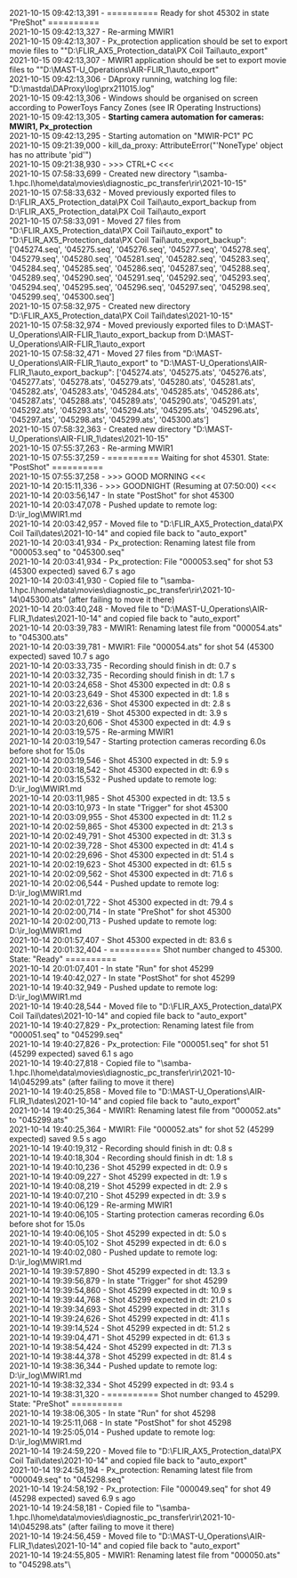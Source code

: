 2021-10-15 09:42:13,391 - ========== Ready for shot 45302 in state "PreShot" ==========\
2021-10-15 09:42:13,327 - Re-arming MWIR1\
2021-10-15 09:42:13,307 - Px_protection application should be set to export movie files to ""D:\FLIR_AX5_Protection_data\PX Coil Tail\auto_export"\
2021-10-15 09:42:13,307 - MWIR1 application should be set to export movie files to ""D:\MAST-U_Operations\AIR-FLIR_1\auto_export"\
2021-10-15 09:42:13,306 - DAproxy running, watching log file: "D:\mastda\DAProxy\log\prx211015.log"\
2021-10-15 09:42:13,306 - Windows should be organised on screen according to PowerToys Fancy Zones (see IR Operating Instructions)\
2021-10-15 09:42:13,305 - **Starting camera automation for cameras: MWIR1, Px_protection**\
2021-10-15 09:42:13,295 - Starting automation on "MWIR-PC1" PC\
2021-10-15 09:21:39,000 - kill_da_proxy: AttributeError("'NoneType' object has no attribute 'pid'")\
2021-10-15 09:21:38,930 - >>> CTRL+C <<<\
2021-10-15 07:58:33,699 - Created new directory "\\samba-1.hpc.l\home\data\movies\diagnostic_pc_transfer\rir\2021-10-15"\
2021-10-15 07:58:33,632 - Moved previously exported files to D:\FLIR_AX5_Protection_data\PX Coil Tail\auto_export_backup from D:\FLIR_AX5_Protection_data\PX Coil Tail\auto_export\
2021-10-15 07:58:33,091 - Moved 27 files from "D:\FLIR_AX5_Protection_data\PX Coil Tail\auto_export" to "D:\FLIR_AX5_Protection_data\PX Coil Tail\auto_export_backup": ['045274.seq', '045275.seq', '045276.seq', '045277.seq', '045278.seq', '045279.seq', '045280.seq', '045281.seq', '045282.seq', '045283.seq', '045284.seq', '045285.seq', '045286.seq', '045287.seq', '045288.seq', '045289.seq', '045290.seq', '045291.seq', '045292.seq', '045293.seq', '045294.seq', '045295.seq', '045296.seq', '045297.seq', '045298.seq', '045299.seq', '045300.seq']\
2021-10-15 07:58:32,975 - Created new directory "D:\FLIR_AX5_Protection_data\PX Coil Tail\dates\2021-10-15"\
2021-10-15 07:58:32,974 - Moved previously exported files to D:\MAST-U_Operations\AIR-FLIR_1\auto_export_backup from D:\MAST-U_Operations\AIR-FLIR_1\auto_export\
2021-10-15 07:58:32,471 - Moved 27 files from "D:\MAST-U_Operations\AIR-FLIR_1\auto_export" to "D:\MAST-U_Operations\AIR-FLIR_1\auto_export_backup": ['045274.ats', '045275.ats', '045276.ats', '045277.ats', '045278.ats', '045279.ats', '045280.ats', '045281.ats', '045282.ats', '045283.ats', '045284.ats', '045285.ats', '045286.ats', '045287.ats', '045288.ats', '045289.ats', '045290.ats', '045291.ats', '045292.ats', '045293.ats', '045294.ats', '045295.ats', '045296.ats', '045297.ats', '045298.ats', '045299.ats', '045300.ats']\
2021-10-15 07:58:32,363 - Created new directory "D:\MAST-U_Operations\AIR-FLIR_1\dates\2021-10-15"\
2021-10-15 07:55:37,263 - Re-arming MWIR1\
2021-10-15 07:55:37,259 - ========== Waiting for shot 45301. State: "PostShot" ==========\
2021-10-15 07:55:37,258 - >>> GOOD MORNING <<<\
2021-10-14 20:15:11,336 - >>> GOODNIGHT (Resuming at 07:50:00) <<<\
2021-10-14 20:03:56,147 - In state "PostShot" for shot 45300\
2021-10-14 20:03:47,078 - Pushed update to remote log: D:\ir_log\MWIR1.md\
2021-10-14 20:03:42,957 - Moved file to "D:\FLIR_AX5_Protection_data\PX Coil Tail\dates\2021-10-14" and copied file back to "auto_export"\
2021-10-14 20:03:41,934 - Px_protection: Renaming latest file from "000053.seq" to "045300.seq"\
2021-10-14 20:03:41,934 - Px_protection: File "000053.seq" for shot 53 (45300 expected) saved 6.7 s ago\
2021-10-14 20:03:41,930 - Copied file to "\\samba-1.hpc.l\home\data\movies\diagnostic_pc_transfer\rir\2021-10-14\045300.ats" (after failing to move it there)\
2021-10-14 20:03:40,248 - Moved file to "D:\MAST-U_Operations\AIR-FLIR_1\dates\2021-10-14" and copied file back to "auto_export"\
2021-10-14 20:03:39,783 - MWIR1: Renaming latest file from "000054.ats" to "045300.ats"\
2021-10-14 20:03:39,781 - MWIR1: File "000054.ats" for shot 54 (45300 expected) saved 10.7 s ago\
2021-10-14 20:03:33,735 - Recording should finish in dt: 0.7 s\
2021-10-14 20:03:32,735 - Recording should finish in dt: 1.7 s\
2021-10-14 20:03:24,658 - Shot 45300 expected in dt: 0.8 s\
2021-10-14 20:03:23,649 - Shot 45300 expected in dt: 1.8 s\
2021-10-14 20:03:22,636 - Shot 45300 expected in dt: 2.8 s\
2021-10-14 20:03:21,619 - Shot 45300 expected in dt: 3.9 s\
2021-10-14 20:03:20,606 - Shot 45300 expected in dt: 4.9 s\
2021-10-14 20:03:19,575 - Re-arming MWIR1\
2021-10-14 20:03:19,547 - Starting protection cameras recording 6.0s before shot for 15.0s\
2021-10-14 20:03:19,546 - Shot 45300 expected in dt: 5.9 s\
2021-10-14 20:03:18,542 - Shot 45300 expected in dt: 6.9 s\
2021-10-14 20:03:15,532 - Pushed update to remote log: D:\ir_log\MWIR1.md\
2021-10-14 20:03:11,985 - Shot 45300 expected in dt: 13.5 s\
2021-10-14 20:03:10,973 - In state "Trigger" for shot 45300\
2021-10-14 20:03:09,955 - Shot 45300 expected in dt: 11.2 s\
2021-10-14 20:02:59,865 - Shot 45300 expected in dt: 21.3 s\
2021-10-14 20:02:49,791 - Shot 45300 expected in dt: 31.3 s\
2021-10-14 20:02:39,728 - Shot 45300 expected in dt: 41.4 s\
2021-10-14 20:02:29,696 - Shot 45300 expected in dt: 51.4 s\
2021-10-14 20:02:19,623 - Shot 45300 expected in dt: 61.5 s\
2021-10-14 20:02:09,562 - Shot 45300 expected in dt: 71.6 s\
2021-10-14 20:02:06,544 - Pushed update to remote log: D:\ir_log\MWIR1.md\
2021-10-14 20:02:01,722 - Shot 45300 expected in dt: 79.4 s\
2021-10-14 20:02:00,714 - In state "PreShot" for shot 45300\
2021-10-14 20:02:00,713 - Pushed update to remote log: D:\ir_log\MWIR1.md\
2021-10-14 20:01:57,407 - Shot 45300 expected in dt: 83.6 s\
2021-10-14 20:01:32,404 - ========== Shot number changed to 45300. State: "Ready" ==========\
2021-10-14 20:01:07,401 - In state "Run" for shot 45299\
2021-10-14 19:40:42,027 - In state "PostShot" for shot 45299\
2021-10-14 19:40:32,949 - Pushed update to remote log: D:\ir_log\MWIR1.md\
2021-10-14 19:40:28,544 - Moved file to "D:\FLIR_AX5_Protection_data\PX Coil Tail\dates\2021-10-14" and copied file back to "auto_export"\
2021-10-14 19:40:27,829 - Px_protection: Renaming latest file from "000051.seq" to "045299.seq"\
2021-10-14 19:40:27,826 - Px_protection: File "000051.seq" for shot 51 (45299 expected) saved 6.1 s ago\
2021-10-14 19:40:27,818 - Copied file to "\\samba-1.hpc.l\home\data\movies\diagnostic_pc_transfer\rir\2021-10-14\045299.ats" (after failing to move it there)\
2021-10-14 19:40:25,858 - Moved file to "D:\MAST-U_Operations\AIR-FLIR_1\dates\2021-10-14" and copied file back to "auto_export"\
2021-10-14 19:40:25,364 - MWIR1: Renaming latest file from "000052.ats" to "045299.ats"\
2021-10-14 19:40:25,364 - MWIR1: File "000052.ats" for shot 52 (45299 expected) saved 9.5 s ago\
2021-10-14 19:40:19,312 - Recording should finish in dt: 0.8 s\
2021-10-14 19:40:18,304 - Recording should finish in dt: 1.8 s\
2021-10-14 19:40:10,236 - Shot 45299 expected in dt: 0.9 s\
2021-10-14 19:40:09,227 - Shot 45299 expected in dt: 1.9 s\
2021-10-14 19:40:08,219 - Shot 45299 expected in dt: 2.9 s\
2021-10-14 19:40:07,210 - Shot 45299 expected in dt: 3.9 s\
2021-10-14 19:40:06,129 - Re-arming MWIR1\
2021-10-14 19:40:06,105 - Starting protection cameras recording 6.0s before shot for 15.0s\
2021-10-14 19:40:06,105 - Shot 45299 expected in dt: 5.0 s\
2021-10-14 19:40:05,102 - Shot 45299 expected in dt: 6.0 s\
2021-10-14 19:40:02,080 - Pushed update to remote log: D:\ir_log\MWIR1.md\
2021-10-14 19:39:57,890 - Shot 45299 expected in dt: 13.3 s\
2021-10-14 19:39:56,879 - In state "Trigger" for shot 45299\
2021-10-14 19:39:54,860 - Shot 45299 expected in dt: 10.9 s\
2021-10-14 19:39:44,768 - Shot 45299 expected in dt: 21.0 s\
2021-10-14 19:39:34,693 - Shot 45299 expected in dt: 31.1 s\
2021-10-14 19:39:24,626 - Shot 45299 expected in dt: 41.1 s\
2021-10-14 19:39:14,524 - Shot 45299 expected in dt: 51.2 s\
2021-10-14 19:39:04,471 - Shot 45299 expected in dt: 61.3 s\
2021-10-14 19:38:54,424 - Shot 45299 expected in dt: 71.3 s\
2021-10-14 19:38:44,378 - Shot 45299 expected in dt: 81.4 s\
2021-10-14 19:38:36,344 - Pushed update to remote log: D:\ir_log\MWIR1.md\
2021-10-14 19:38:32,334 - Shot 45299 expected in dt: 93.4 s\
2021-10-14 19:38:31,320 - ========== Shot number changed to 45299. State: "PreShot" ==========\
2021-10-14 19:38:06,305 - In state "Run" for shot 45298\
2021-10-14 19:25:11,068 - In state "PostShot" for shot 45298\
2021-10-14 19:25:05,014 - Pushed update to remote log: D:\ir_log\MWIR1.md\
2021-10-14 19:24:59,220 - Moved file to "D:\FLIR_AX5_Protection_data\PX Coil Tail\dates\2021-10-14" and copied file back to "auto_export"\
2021-10-14 19:24:58,194 - Px_protection: Renaming latest file from "000049.seq" to "045298.seq"\
2021-10-14 19:24:58,192 - Px_protection: File "000049.seq" for shot 49 (45298 expected) saved 6.9 s ago\
2021-10-14 19:24:58,181 - Copied file to "\\samba-1.hpc.l\home\data\movies\diagnostic_pc_transfer\rir\2021-10-14\045298.ats" (after failing to move it there)\
2021-10-14 19:24:56,459 - Moved file to "D:\MAST-U_Operations\AIR-FLIR_1\dates\2021-10-14" and copied file back to "auto_export"\
2021-10-14 19:24:55,805 - MWIR1: Renaming latest file from "000050.ats" to "045298.ats"\
